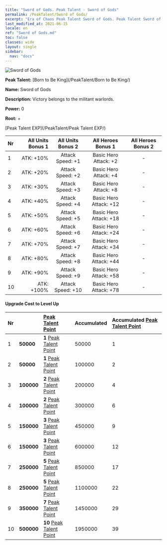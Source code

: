 ```yaml
---
title: "Sword of Gods. Peak Talent - Sword of Gods"
permalink: /PeakTalent/Sword of Gods/
excerpt: "Era of Chaos Peak Talent Sword of Gods. Peak Talent Sword of Gods. Sword of Gods"
last_modified_at: 2021-06-15
locale: en
ref: "Sword of Gods.md"
toc: false
classes: wide
layout: single
sidebar:
  nav: "docs"
---
```


  ![Sword of Gods](/images/pt/talent_4501.png)

  **Peak Talent:** [Born to Be King](/PeakTalent/Born to Be King/)

  **Name:** Sword of Gods

  **Description:** Victory belongs to the militant warlords.

  **Power:** 0

  **Root:** +

  [Peak Talent EXP](/PeakTalent/Peak Talent EXP/)

  | Nr | All Units Bonus 1 | All Units Bonus 2 | All Heroes Bonus 1 | All Heroes Bonus 2 |
  |:---|--------------:|:-------------:|:-------------:|:-------------:|
  | 1 | ATK: +10% | Attack Speed: +1 | Basic Hero Attack: +2 | - |
  | 2 | ATK: +20% | Attack Speed: +2 | Basic Hero Attack: +4 | - |
  | 3 | ATK: +30% | Attack Speed: +3 | Basic Hero Attack: +8 | - |
  | 4 | ATK: +40% | Attack Speed: +4 | Basic Hero Attack: +12 | - |
  | 5 | ATK: +50% | Attack Speed: +5 | Basic Hero Attack: +18 | - |
  | 6 | ATK: +60% | Attack Speed: +6 | Basic Hero Attack: +24 | - |
  | 7 | ATK: +70% | Attack Speed: +7 | Basic Hero Attack: +34 | - |
  | 8 | ATK: +80% | Attack Speed: +8 | Basic Hero Attack: +44 | - |
  | 9 | ATK: +90% | Attack Speed: +9 | Basic Hero Attack: +58 | - |
  | 10 | ATK: +100% | Attack Speed: +10 | Basic Hero Attack: +78 | - |


#### Upgrade Cost to Level Up

  | Nr | <i class="fas fa-coins"/> | [Peak Talent Point](/Items/con_934/) | Accumulated <i class="fas fa-coins"/> | Accumulated [Peak Talent Point](/Items/con_934/) |
  |:---|:--------------|:-------------|:-------------|:-------------|
  | 1 | **50000** | **1** [Peak Talent Point](/Items/con_934/) | 50000 | 1 |
  | 2 | **50000** | **1** [Peak Talent Point](/Items/con_934/) | 100000 | 2 |
  | 3 | **100000** | **2** [Peak Talent Point](/Items/con_934/) | 200000 | 4 |
  | 4 | **100000** | **2** [Peak Talent Point](/Items/con_934/) | 300000 | 6 |
  | 5 | **150000** | **3** [Peak Talent Point](/Items/con_934/) | 450000 | 9 |
  | 6 | **150000** | **3** [Peak Talent Point](/Items/con_934/) | 600000 | 12 |
  | 7 | **250000** | **5** [Peak Talent Point](/Items/con_934/) | 850000 | 17 |
  | 8 | **250000** | **5** [Peak Talent Point](/Items/con_934/) | 1100000 | 22 |
  | 9 | **350000** | **7** [Peak Talent Point](/Items/con_934/) | 1450000 | 29 |
  | 10 | **500000** | **10** [Peak Talent Point](/Items/con_934/) | 1950000 | 39 |
